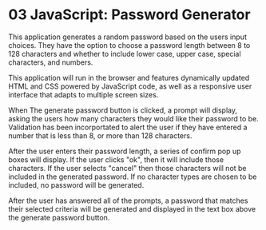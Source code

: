 # 03 JavaScript: Password Generator

This application generates a random password based on the users input choices. They have the option to choose a password length between 8 to 128 characters and whether to include lower case, upper case, special characters, and numbers.

This application will run in the browser and features dynamically updated HTML and CSS powered by JavaScript code, as well as a responsive user interface that adapts to multiple screen sizes.

When The generate password button is clicked, a prompt will display, asking the users how many characters they would like their password to be. Validation has been incorportated to alert the user if they have entered a number that is less than 8, or more than 128 characters.

After the user enters their password length, a series of confirm pop up boxes will display. If the user clicks "ok", then it will include those characters. If the user selects "cancel" then those characters will not be included in the generated password. If no character types are chosen to be included, no password will be generated.

After the user has answered all of the prompts, a password that matches their selected criteria will be generated and displayed in the text box above the generate password button.